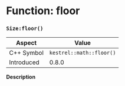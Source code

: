 
# Function: floor
### `Size:floor()`

| Aspect | Value |
| --- | --- |
| C++ Symbol | `kestrel::math::floor()` |
| Introduced | 0.8.0 |

**Description**


